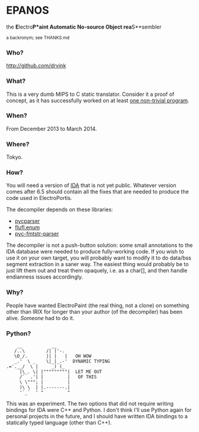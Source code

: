 EPANOS
======

the **E**lectro**P*aint **A**utomatic **N**o-source **O**bject rea**S**sembler

<small>a backronym; see THANKS.md</small>

### Who?

http://github.com/drvink

### What?

This is a very dumb MIPS to C static translator.  Consider it a proof of
concept, as it has successfully worked on at least
[one non-trivial program][electroportis].

[electroportis]: https://github.com/drvink/electroportis

### When?

From December 2013 to March 2014.

### Where?

Tokyo.

### How?

You will need a version of [IDA][] that is not yet public.  Whatever
version comes after 6.5 should contain all the fixes that are needed
to produce the code used in ElectroPortis.

[IDA]: http://www.hex-rays.com

The decompiler depends on these libraries:

* [pycparser](http://github.com/eliben/pycparser)
* [flufl.enum](http://pythonhosted.org/flufl.enum/)
* [pyc-fmtstr-parser](http://github.com/drvink/pyc-fmtstr-parser)

The decompiler is not a push-button solution: some small annotations to the IDA
database were needed to produce fully-working code.  If you wish to use it on
your own target, you will probably want to modify it to do data/bss segment
extraction in a saner way.  The easiest thing would probably be to just lift
them out and treat them opaquely, i.e. as a char[], and then handle endianness
issues accordingly.

### Why?

People have wanted ElectroPaint (the real thing, not a clone) on something other
than IRIX for longer than your author (of the decompiler) has been alive.
*Someone* had to do it.

### Python?

        __           __
       /..\        /| |'-.
       \O_/.       || |   |   OH WOW
       _.'  \ _    \|_|_.-'  DYNAMIC TYPING
    .='.__/  \ |     _) (_
         |\_. \| |"""""""""|  LET ME OUT
         /`  .'| |         |   OF THIS
         \ \"""; |         |
         )\ \  | |.-------.|
         '`_`  ' "         "

This was an experiment.  The two options that did not require writing bindings
for IDA were C++ and Python.  I don't think I'll use Python again for personal
projects in the future, and I should have written IDA bindings to a statically
typed language (other than C++).

